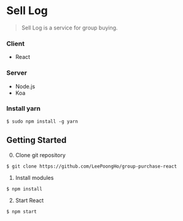 # Sell Log

> Sell Log is a service for group buying.

### Client
- React

### Server
- Node.js
- Koa

### Install yarn
```
$ sudo npm install -g yarn
```

## Getting Started

0. Clone git repository
```
$ git clone https://github.com/LeePoongHo/group-purchase-react
```

1. Install modules
```
$ npm install
```

2. Start React
```
$ npm start
```
